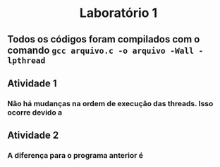 <h1 align="center">
  Laboratório 1
</h1>

## Todos os códigos foram compilados com o comando `gcc arquivo.c -o arquivo -Wall -lpthread`

## Atividade 1

### Não há mudanças na ordem de execução das threads. Isso ocorre devido a 

## Atividade 2

### A diferença para o programa anterior é 
